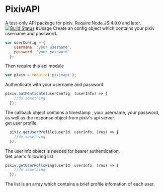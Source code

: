 # PixivAPI
A test-only API package for pixiv. 
Require:Node.JS 4.0.0 and later.  
[![Build Status](https://travis-ci.org/imi415/PixivAPI.svg?branch=master)](https://travis-ci.org/imi415/PixivAPI)
#Usage
Create an config object which contains your pixiv username and password.  
```javascript
var userConfig = {
    username: 'your username',
    password: 'your password'
  };
```
Then require this api module  
```javascript
var pixiv = require('pixivapi');
```
Authenticate with your username and password  
```javascript
pixiv.authenticate(userConfig, (userInfo) => {
    //do something
  });
```
The callback object contains a timestamp , your username, your password, as well as the response object from pixiv's api server.  
get user profile  
```javascript
  pixiv.getUserProfile(userId, userInfo, (res) => {
    //do something
  });
```
The userInfo object is needed for bearer authentication.  
Get user's following list  
```javascript
pixiv.getUserFollowing(userId, userInfo, (res) => {
    //do something
  });
```
The list is an array which contains a brief profile infomation of each user.
